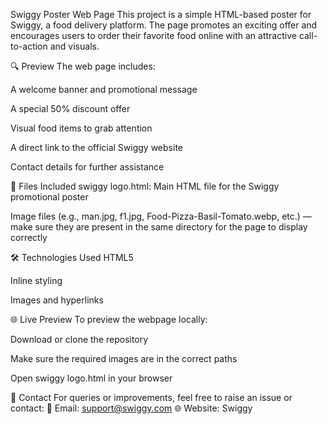 Swiggy Poster Web Page
This project is a simple HTML-based poster for Swiggy, a food delivery platform. The page promotes an exciting offer and encourages users to order their favorite food online with an attractive call-to-action and visuals.

🔍 Preview
The web page includes:

A welcome banner and promotional message

A special 50% discount offer

Visual food items to grab attention

A direct link to the official Swiggy website

Contact details for further assistance

📁 Files Included
swiggy logo.html: Main HTML file for the Swiggy promotional poster

Image files (e.g., man.jpg, f1.jpg, Food-Pizza-Basil-Tomato.webp, etc.) — make sure they are present in the same directory for the page to display correctly

🛠️ Technologies Used
HTML5

Inline styling

Images and hyperlinks

🌐 Live Preview
To preview the webpage locally:

Download or clone the repository

Make sure the required images are in the correct paths

Open swiggy logo.html in your browser

📩 Contact
For queries or improvements, feel free to raise an issue or contact:
📧 Email: support@swiggy.com
🌐 Website: Swiggy




